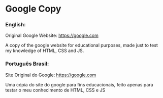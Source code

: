 # Google Copy

### English:
Original Google Website: https://google.com

A copy of the google website for educational purposes, made just to test my knowledge of HTML, CSS and JS.

### Português Brasil:
Site Original do Google: https://google.com

Uma cópia do site do google para fins educacionais, feito apenas para testar o meu conhecimento de HTML, CSS e JS